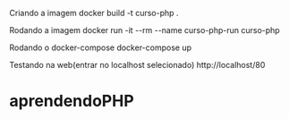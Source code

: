 Criando a imagem
docker build -t curso-php .

Rodando a imagem
docker run -it --rm --name curso-php-run curso-php

Rodando o docker-compose
docker-compose up

Testando na web(entrar no localhost selecionado)
http://localhost/80
# aprendendoPHP
